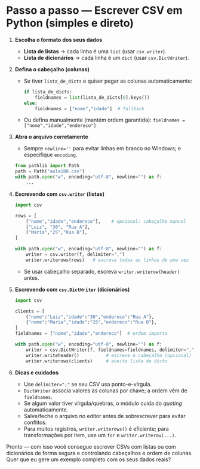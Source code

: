 # Passo a passo — Escrever CSV em Python (simples e direto)

1. **Escolha o formato dos seus dados**

   * **Lista de listas** → cada linha é uma `list` (usar `csv.writer`).
   * **Lista de dicionários** → cada linha é um `dict` (usar `csv.DictWriter`).

2. **Defina o cabeçalho (colunas)**

   * Se tiver `lista_de_dicts` e quiser pegar as colunas automaticamente:

     ```py
     if lista_de_dicts:
         fieldnames = list(lista_de_dicts[0].keys())
     else:
         fieldnames = ["nome","idade"]  # fallback
     ```
   * Ou defina manualmente (mantém ordem garantida): `fieldnames = ["nome","idade","endereco"]`

3. **Abra o arquivo corretamente**

   * Sempre `newline=''` para evitar linhas em branco no Windows; e especifique `encoding`.

   ```py
   from pathlib import Path
   path = Path("aula180.csv")
   with path.open("w", encoding="utf-8", newline="") as f:
       ...
   ```

4. **Escrevendo com `csv.writer` (listas)**

   ```py
   import csv

   rows = [
       ["nome","idade","endereco"],    # opcional: cabeçalho manual
       ["Luiz", "30", "Rua A"],
       ["Maria","25","Rua B"],
   ]

   with path.open("w", encoding="utf-8", newline="") as f:
       writer = csv.writer(f, delimiter=",")
       writer.writerows(rows)   # escreve todas as linhas de uma vez
   ```

   * Se usar cabeçalho separado, escreva `writer.writerow(header)` antes.

5. **Escrevendo com `csv.DictWriter` (dicionários)**

   ```py
   import csv

   clients = [
       {"nome":"Luiz","idade":"30","endereco":"Rua A"},
       {"nome":"Maria","idade":"25","endereco":"Rua B"},
   ]
   fieldnames = ["nome","idade","endereco"]  # ordem importa

   with path.open("w", encoding="utf-8", newline="") as f:
       writer = csv.DictWriter(f, fieldnames=fieldnames, delimiter=",")
       writer.writeheader()          # escreve o cabeçalho (opcional)
       writer.writerows(clients)     # aceita lista de dicts
   ```

6. **Dicas e cuidados**

   * Use `delimiter=";"` se seu CSV usa ponto-e-vírgula.
   * `DictWriter` associa valores às colunas por chave; a ordem vêm de `fieldnames`.
   * Se algum valor tiver vírgula/quebras, o módulo cuida do *quoting* automaticamente.
   * Salve/feche o arquivo no editor antes de sobrescrever para evitar conflitos.
   * Para muitos registros, `writer.writerows()` é eficiente; para transformações por item, use um `for` e `writer.writerow(...)`.

Pronto — com isso você consegue escrever CSVs com listas ou com dicionários de forma segura e controlando cabeçalhos e ordem de colunas. Quer que eu gere um exemplo completo com os seus dados reais?
